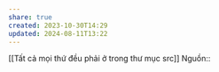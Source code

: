 ```yaml
---
share: true
created: 2023-10-30T14:29
updated: 2024-08-11T13:22
---
```

[[Tất cả mọi thứ đều phải ở trong thư mục src]]
Nguồn:: 
